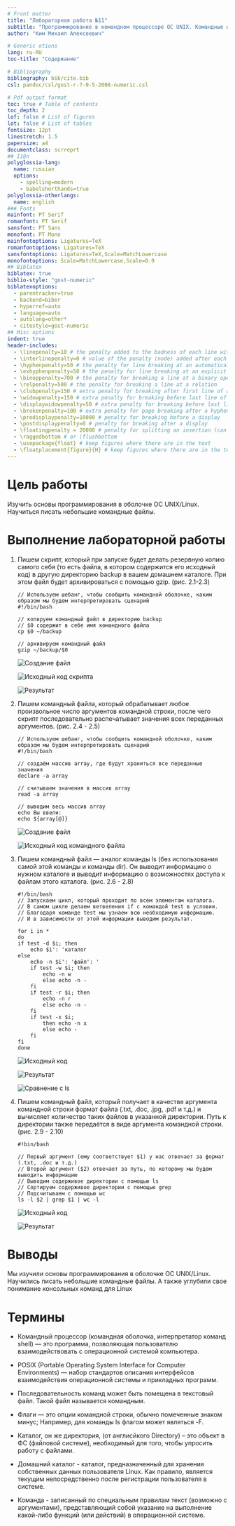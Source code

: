 ```yaml
---
# Front matter
title: "Лабораторная работа №11"
subtitle: "Программирование в командном процессоре ОС UNIX. Командные файлы"
author: "Ким Михаил Алексеевич"

# Generic otions
lang: ru-RU
toc-title: "Содержание"

# Bibliography
bibliography: bib/cite.bib
csl: pandoc/csl/gost-r-7-0-5-2008-numeric.csl

# Pdf output format
toc: true # Table of contents
toc_depth: 2
lof: false # List of figures
lot: false # List of tables
fontsize: 12pt
linestretch: 1.5
papersize: a4
documentclass: scrreprt
## I18n
polyglossia-lang:
  name: russian
  options:
	- spelling=modern
	- babelshorthands=true
polyglossia-otherlangs:
  name: english
### Fonts
mainfont: PT Serif
romanfont: PT Serif
sansfont: PT Sans
monofont: PT Mono
mainfontoptions: Ligatures=TeX
romanfontoptions: Ligatures=TeX
sansfontoptions: Ligatures=TeX,Scale=MatchLowercase
monofontoptions: Scale=MatchLowercase,Scale=0.9
## Biblatex
biblatex: true
biblio-style: "gost-numeric"
biblatexoptions:
  - parentracker=true
  - backend=biber
  - hyperref=auto
  - language=auto
  - autolang=other*
  - citestyle=gost-numeric
## Misc options
indent: true
header-includes:
  - \linepenalty=10 # the penalty added to the badness of each line within a paragraph (no associated penalty node) Increasing the value makes tex try to have fewer lines in the paragraph.
  - \interlinepenalty=0 # value of the penalty (node) added after each line of a paragraph.
  - \hyphenpenalty=50 # the penalty for line breaking at an automatically inserted hyphen
  - \exhyphenpenalty=50 # the penalty for line breaking at an explicit hyphen
  - \binoppenalty=700 # the penalty for breaking a line at a binary operator
  - \relpenalty=500 # the penalty for breaking a line at a relation
  - \clubpenalty=150 # extra penalty for breaking after first line of a paragraph
  - \widowpenalty=150 # extra penalty for breaking before last line of a paragraph
  - \displaywidowpenalty=50 # extra penalty for breaking before last line before a display math
  - \brokenpenalty=100 # extra penalty for page breaking after a hyphenated line
  - \predisplaypenalty=10000 # penalty for breaking before a display
  - \postdisplaypenalty=0 # penalty for breaking after a display
  - \floatingpenalty = 20000 # penalty for splitting an insertion (can only be split footnote in standard LaTeX)
  - \raggedbottom # or \flushbottom
  - \usepackage{float} # keep figures where there are in the text
  - \floatplacement{figure}{H} # keep figures where there are in the text
---
```


# Цель работы

Изучить основы программирования в оболочке ОС UNIX/Linux. Научиться писать небольшие командные файлы.

# Выполнение лабораторной работы

1. Пишем скрипт, который при запуске будет делать резервную копию самого себя (то есть файла, в котором содержится его исходный код) в другую директорию backup в вашем домашнем каталоге. При этом файл будет архивироваться с помощью gzip. (рис. 2.1-2.3)

    ```
    // Используем шебанг, чтобы сообщить командной оболочке, каким образом мы будем интерпретировать сценарий
    #!/bin/bash

    // копируем командный файл в директорию backup
    // $0 содержит в себе имя командного файла
    cp $0 ~/backup

    // архивируем командный файл
    gzip ~/backup/$0
    ```

    ![Создание файл](image/Screenshot_1.png)

    ![Исходный код скрипта](image/Screenshot_11.png)

    ![Результат](image/Screenshot_3.png)

2. Пишем командный файла, который обрабатывает любое произвольное число аргументов командной строки, после чего скрипт последовательно распечатывает значения всех переданных аргументов. (рис. 2.4 - 2.5)

    ```
    // Используем шебанг, чтобы сообщить командной оболочке, каким образом мы будем интерпретировать сценарий
    #!/bin/bash

    // создаём массив array, где будут храниться все переданные значения
    declare -a array

    // считываем значения в массив array
    read -a array

    // выводим весь массив array
    echo Вы ввели:
    echo ${array[@]}
    ```

    ![Создание файл](image/Screenshot_4.png)

    ![Исходный код командного файла](image/Screenshot_5.png)

3. Пишем командный файл — аналог команды ls (без использования самой этой команды и команды dir). Он выводит информацию о нужном каталоге и выводит информацию о возможностях доступа к файлам этого каталога. (рис. 2.6 - 2.8)

    ```
    #!/bin/bash
    // Запускаем цикл, который проходит по всем элементам каталога.
    // В самом цикле делаем ветвеления if с командой test в условии.
    // Благодаря команде test мы узнаем всю необходимую информацию.
    // И в зависимости от этой информации выводим результат.

    for i in *
    do
    if test -d $i; then
        echo $i': 'каталог
    else
        echo -n $i': 'файл': '
        if test -w $i; then
            echo -n w
            else echo -n -
        fi
        if test -r $i; then
            echo -n r
            else echo -n -
        fi
        if test -x $i;
            then echo -n x
            else echo -
        fi
    fi
    done
    ```

    ![Исходный код](image/Screenshot_8.png)

    ![Результат](image/Screenshot_6.png)

    ![Сравнение с ls](image/Screenshot_7.png)


4. Пишем командный файл, который получает в качестве аргумента командной строки формат файла (.txt, .doc, .jpg, .pdf и т.д.) и вычисляет количество таких файлов в указанной директории. Путь к директории также передаётся в виде аргумента командной строки.(рис. 2.9 - 2.10)

    ```
    #!bin/bash

    // Первый аргумент (ему соответствует $1) у нас отвечает за формат (.txt, .doc и т.д.)
    // Второй аргумент ($2) отвечает за путь, по которому мы будем выводить информацию
    // Выводим содерживое директории с помощью ls
    // Сортируем содерживое директории с помощью grep
    // Подсчитываем с помощью wc
    ls -l $2 | grep $1 | wc -l
    ```

    ![Исходный код](image/Screenshot_9.png)

    ![Результат](image/Screenshot_10.png)



# Выводы

Мы изучили основы программирования в оболочке ОС UNIX/Linux. Научились писать небольшие командные файлы. А также углубили свое понимание консольных команд для Linux

# Термины

* Командный процессор (командная оболочка, интерпретатор команд shell) — это программа, позволяющая пользователю взаимодействовать с операционной системой компьютера.

* POSIX (Portable Operating System Interface for Computer Environments) — набор стандартов описания интерфейсов взаимодействия операционной системы и прикладных программ. 

* Последовательность команд может быть помещена в текстовый файл. Такой файл называется командным.

* Флаги — это опции командной строки, обычно помеченные знаком минус; Например, для команды ls флагом может являться -F.

* Каталог, он же директория, (от англисйкого Directory) – это объект в ФС (файловой системе), необходимый для того, чтобы упросить работу с файлами.

* Домашний каталог - каталог, предназначенный для хранения собственных данных пользователя Linux. Как правило, является текущим непосредственно после регистрации пользователя в системе.

* Команда - записанный по специальным правилам текст (возможно с аргументами), представляющий собой указание на выполнение какой-либо функций (или действий) в операционной системе.